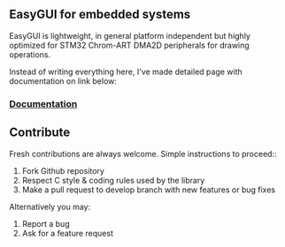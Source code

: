 EasyGUI for embedded systems
--

EasyGUI is lightweight, in general platform independent but highly optimized for STM32 Chrom-ART DMA2D peripherals for drawing operations.

Instead of writing everything here, I've made detailed page with documentation on link below:

<h3><a href="https://majerle.eu/documentation/gui/html/index.html">Documentation</a></h3>

## Contribute

Fresh contributions are always welcome. Simple instructions to proceed::

1. Fork Github repository
2. Respect C style & coding rules used by the library
3. Make a pull request to develop branch with new features or bug fixes

Alternatively you may:

1. Report a bug
2. Ask for a feature request